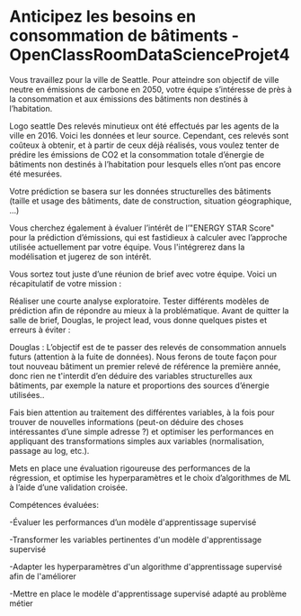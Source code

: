 # Anticipez les besoins en consommation de bâtiments - OpenClassRoomDataScienceProjet4 

Vous travaillez pour la ville de Seattle. Pour atteindre son objectif de ville neutre en émissions de carbone en 2050, votre équipe s’intéresse de près à la consommation et aux émissions des bâtiments non destinés à l’habitation.

Logo seattle
Des relevés minutieux ont été effectués par les agents de la ville en 2016. Voici les données et leur source. Cependant, ces relevés sont coûteux à obtenir, et à partir de ceux déjà réalisés, vous voulez tenter de prédire les émissions de CO2 et la consommation totale d’énergie de bâtiments non destinés à l’habitation pour lesquels elles n’ont pas encore été mesurées.

Votre prédiction se basera sur les données structurelles des bâtiments (taille et usage des bâtiments, date de construction, situation géographique, ...)

Vous cherchez également à évaluer l’intérêt de l’"ENERGY STAR Score" pour la prédiction d’émissions, qui est fastidieux à calculer avec l’approche utilisée actuellement par votre équipe. Vous l'intégrerez dans la modélisation et jugerez de son intérêt.

Vous sortez tout juste d’une réunion de brief avec votre équipe. Voici un récapitulatif de votre mission :

Réaliser une courte analyse exploratoire.
Tester différents modèles de prédiction afin de répondre au mieux à la problématique.
Avant de quitter la salle de brief, Douglas, le project lead, vous donne quelques pistes et erreurs à éviter :



Douglas : L’objectif est de te passer des relevés de consommation annuels futurs (attention à la fuite de données). Nous ferons de toute façon pour tout nouveau bâtiment un premier relevé de référence la première année, donc rien ne t'interdit d’en déduire des variables structurelles aux bâtiments, par exemple la nature et proportions des sources d’énergie utilisées.. 

Fais bien attention au traitement des différentes variables, à la fois pour trouver de nouvelles informations (peut-on déduire des choses intéressantes d’une simple adresse ?) et optimiser les performances en appliquant des transformations simples aux variables (normalisation, passage au log, etc.).

Mets en place une évaluation rigoureuse des performances de la régression, et optimise les hyperparamètres et le choix d’algorithmes de ML à l’aide d’une validation croisée.

Compétences évaluées:

-Évaluer les performances d’un modèle d'apprentissage supervisé

-Transformer les variables pertinentes d'un modèle d'apprentissage supervisé

-Adapter les hyperparamètres d'un algorithme d'apprentissage supervisé afin de l'améliorer

-Mettre en place le modèle d'apprentissage supervisé adapté au problème métier
